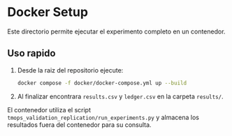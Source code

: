 # Docker Setup

Este directorio permite ejecutar el experimento completo en un contenedor.

## Uso rapido

1. Desde la raiz del repositorio ejecute:
   ```bash
   docker compose -f docker/docker-compose.yml up --build
   ```
2. Al finalizar encontrara `results.csv` y `ledger.csv` en la carpeta `results/`.

El contenedor utiliza el script `tmops_validation_replication/run_experiments.py` y almacena los resultados fuera del contenedor para su consulta.

